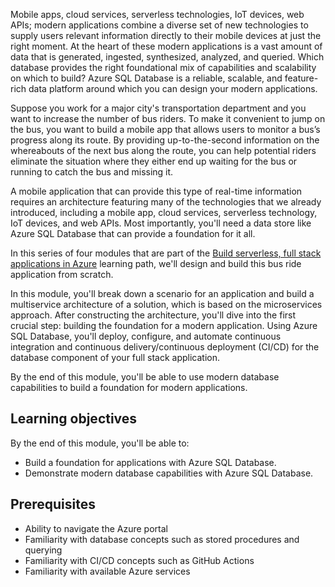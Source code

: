 Mobile apps, cloud services, serverless technologies, IoT devices, web APIs; modern applications combine a diverse set of new technologies to supply users relevant information directly to their mobile devices at just the right moment. At the heart of these modern applications is a vast amount of data that is generated, ingested, synthesized, analyzed, and queried. Which database provides the right foundational mix of capabilities and scalability on which to build? Azure SQL Database is a reliable, scalable, and feature-rich data platform around which you can design your modern applications.

Suppose you work for a major city's transportation department and you want to increase the number of bus riders. To make it convenient to jump on the bus, you want to build a mobile app that allows users to monitor a bus’s progress along its route. By providing up-to-the-second information on the whereabouts of the next bus along the route, you can help potential riders eliminate the situation where they either end up waiting for the bus or running to catch the bus and missing it.

A mobile application that can provide this type of real-time information requires an architecture featuring many of the technologies that we already introduced, including a mobile app, cloud services, serverless technology, IoT devices, and web APIs. Most importantly, you'll need a data store like Azure SQL Database that can provide a foundation for it all.

In this series of four modules that are part of the [Build serverless, full stack applications in Azure](/training/paths/build-serverless-full-stack-apps-azure/) learning path, we'll design and build this bus ride application from scratch.

In this module, you'll break down a scenario for an application and build a multiservice architecture of a solution, which is based on the microservices approach. After constructing the architecture, you'll dive into the first crucial step: building the foundation for a modern application. Using Azure SQL Database, you'll deploy, configure, and automate continuous integration and continuous delivery/continuous deployment (CI/CD) for the database component of your full stack application.

By the end of this module, you'll be able to use modern database capabilities to build a foundation for modern applications.

## Learning objectives

By the end of this module, you'll be able to:

- Build a foundation for applications with Azure SQL Database.
- Demonstrate modern database capabilities with Azure SQL Database.

## Prerequisites

- Ability to navigate the Azure portal
- Familiarity with database concepts such as stored procedures and querying
- Familiarity with CI/CD concepts such as GitHub Actions
- Familiarity with available Azure services
